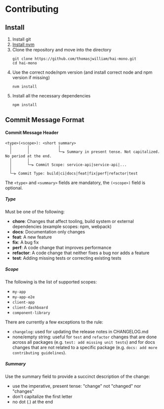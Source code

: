 # Contributing

## Install

1. Install git
2. [Install nvm](https://github.com/nvm-sh/nvm?tab=readme-ov-file#installing-and-updating)
3. Clone the repository and move into the directory
    ```
    git clone https://github.com/thomasjwilliam/hai-mono.git
    cd hai-mono
    ```
4. Use the correct node/npm version (and install correct node and npm version if missing)
    ```
    nvm install
    ```
5. Install all the necessary dependencies
    ```
    npm install
    ```

## <a name="commit"></a> Commit Message Format

#### <a name="commit-header"></a>Commit Message Header

```
<type>(<scope>): <short summary>
  │       │             │
  │       │             └─⫸ Summary in present tense. Not capitalized. No period at the end.
  │       │
  │       └─⫸ Commit Scope: service-api|service-api|...
  │
  └─⫸ Commit Type: build|ci|docs|feat|fix|perf|refactor|test
```

The `<type>` and `<summary>` fields are mandatory, the `(<scope>)` field is optional.


##### Type

Must be one of the following:

* **chore**: Changes that affect tooling, build system or external dependencies (example scopes: npm, webpack)
* **docs**: Documentation only changes
* **feat**: A new feature
* **fix**: A bug fix
* **perf**: A code change that improves performance
* **refactor**: A code change that neither fixes a bug nor adds a feature
* **test**: Adding missing tests or correcting existing tests


##### Scope

The following is the list of supported scopes:

* `my-app`
* `my-app-e2e`
* `client-app`
* `client-dashboard`
* `component-library`

There are currently a few exceptions to the rule:

* `changelog`: used for updating the release notes in CHANGELOG.md
* none/empty string: useful for `test` and `refactor` changes that are done across all packages (e.g. `test: add missing unit tests`) and for docs changes that are not related to a specific package (e.g. `docs: add more contributing guidelines`).


##### Summary

Use the summary field to provide a succinct description of the change:

* use the imperative, present tense: "change" not "changed" nor "changes"
* don't capitalize the first letter
* no dot (.) at the end
